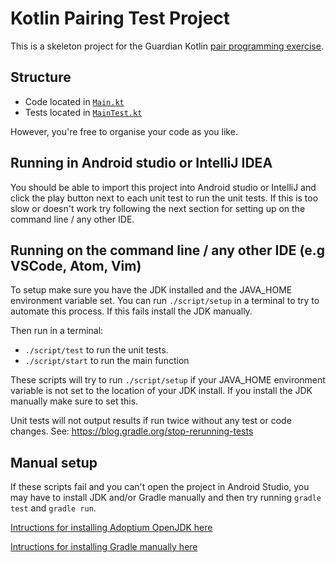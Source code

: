 # Kotlin Pairing Test Project

This is a skeleton project for the Guardian Kotlin [pair programming exercise](https://github.com/guardian/coding-exercises).

## Structure
- Code located in [`Main.kt`](./src/main/kotlin/com/gu/pairingtest/Main.kt)
- Tests located in [`MainTest.kt`](./src/test/kotlin/MainTest.kt)

However, you're free to organise your code as you like. 

## Running in Android studio or IntelliJ IDEA
You should be able to import this project into Android studio or IntelliJ and click the play button next to each unit test to run the unit tests. If this is too slow or doesn't work try following the next section for setting up on the command line / any other IDE.

## Running on the command line / any other IDE (e.g VSCode, Atom, Vim)

To setup make sure you have the JDK installed and the JAVA_HOME environment variable set. You can run `./script/setup` in a terminal to try to automate this process. If this fails install the JDK manually.

Then run in a terminal:
- `./script/test` to run the unit tests. 
- `./script/start` to run the main function

These scripts will try to run `./script/setup` if your JAVA_HOME environment variable is not set to the location of your JDK install. If you install the JDK manually make sure to set this.

Unit tests will not output results if run twice without any test or code changes. See: https://blog.gradle.org/stop-rerunning-tests

## Manual setup

If these scripts fail and you can't open the project in Android Studio, you may have to install JDK and/or Gradle manually and then try running `gradle test` and `gradle run`.

[Intructions for installing Adoptium OpenJDK here](https://adoptium.net/)

[Intructions for installing Gradle manually here](https://gradle.org/install/)

